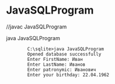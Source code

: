# JavaSQLProgram

 //javac JavaSQLProgram

java JavaSQLProgram

            C:\sqlite>java JavaSQLProgram
            Opened database successfully
            Enter FirstName: Иван
            Enter LastName: Иванов
            Enter patronymic: Иванович
            Enter your birthday: 22.04.1962
